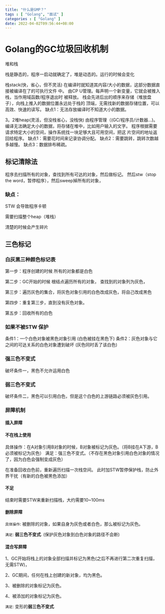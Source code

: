 ```yaml
---
title: "什么是GMP？"
tags : [ "Golang", "面试" ]
categories : [ "Golang" ]
date: 2022-04-02T09:56:44+08:00
---
```


# Golang的GC垃圾回收机制

堆和栈

栈是静态的，程序一启动就确定了，堆是动态的。运行的时候会变化

栈stack(快，省心，但不灵活)
在编译时就知道其内容/大小的数据，这部分数据直接被编译在了的可执行文件 中。
由CP U管理。每声明一个新变量，它就会被推入栈，当作用域函数/程序退出时
被释放。
栈会先进后出的顺序来存储（堆放盘子），向栈上推入的数据位置永远处于栈的 顶端，无需找新的数据存储位置，可以高效、快速的读写。
缺点1：无法存放编译时不知道大小的数据。

3。2堆heap(灵活，但没栈省心，没栈快)
由程序管理（(GC/程序员/计数器…)。
编译无法确定大小的数据，将存储在堆中，比如用户输入的文字。
程序根据需要请求特定大小的空间，操作系统找一块足够大且可用空间，把这 片空间的地址返回给程序。
缺点1：需要花时间来记录协调分配。 缺点2：需要跳转，跳转次数越多越慢。 缺点3：数据排布稀疏。

## 标记清除法

程序去扫描所有的对象，查找到所有可达的对象，然后做标记。 然后stw（stop the word，暂停程序），然后sweep掉所有的对象，

###  缺点：

STW 会导致程序卡顿

需要扫描整个heap（堆栈）

清楚的时候会产生碎片

## 三色标记

### 白灰黑三种颜色标记表

第一步：程序创建的时候 所有的对象都是白色

第二步：GC开始的时候 根结点遍历所有的对象， 查找到的对象列为灰色，

第三步：遍历灰色的集合，将灰色对象引用的白色改成灰色，将自己改成黑色

第四步：重复第三步，直到没有灰色对象。

第五步：回收所有的白色

### 如果不被STW 保护

条件1：一个白色对象被黑色对象引用 (白色被挂在黑色下)
条件2：灰色对象与它之间的可达关系的白色对象遭到破坏 (灰色同时丢了该白色)

### 强三色不变式

破坏条件一，黑色不允许运用白色

### 弱三色不变式

破坏条件二，黑色可以引用白色，但是这个白色的上游链路必须被灰色引用。

### 屏障机制

#### 插入屏障

#### 不在栈上使用

具体操作：在A对象引用B对象的时候，B对象被标记为灰色。（将B挂在A下游，B必须被标记为灰色）
满足：强三色不变式。（不存在黑色对象引用白色对象的情况了，因为白色会强制变成灰色）

在准备回收白色前，重新遍历扫描一次栈空间。
此时加STW暂停保护栈，防止外界干扰（有新的白色被黑色添加）

#### 不足

结束时需要STW来重新扫描栈，大约需要10~100ms

#### 删除屏障

`具体操作`: 被删除的对象，如果自身为灰色或者白色，那么被标记为灰色。

`满足`: **弱三色不变式**. (保护灰色对象到白色对象的路径不会断)

#### 混合写屏障

1、GC开始将栈上的对象全部扫描并标记为黑色(之后不再进行第二次重复扫描，无需STW)，

2、GC期间，任何在栈上创建的新对象，均为黑色。

3、被删除的对象标记为灰色。

4、被添加的对象标记为灰色。

`满足`: 变形的**弱三色不变式**.


